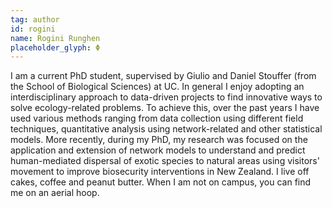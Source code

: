 ```yaml
---
tag: author
id: rogini
name: Rogini Runghen
placeholder_glyph: Φ
---
```


I am a current PhD student, supervised by Giulio and Daniel Stouffer (from the School of Biological Sciences) at UC. In general I enjoy adopting an interdisciplinary approach to data-driven projects to find innovative ways to solve ecology-related problems. To achieve this, over the past years I have used various methods ranging from data collection using different field techniques, quantitative analysis using network-related and other statistical models. More recently, during my PhD, my research was focused on the application and extension of network models to understand and predict human-mediated dispersal of exotic species to natural areas using visitors' movement to improve biosecurity interventions in New Zealand. I live off cakes, coffee and peanut butter. When I am not on campus, you can find me on an aerial hoop.
